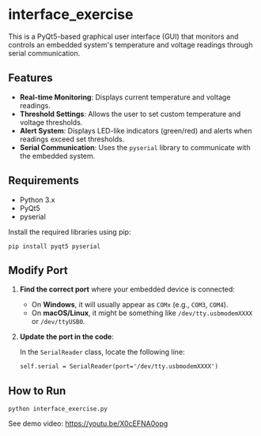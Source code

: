 # interface_exercise

This is a PyQt5-based graphical user interface (GUI) that monitors and controls an embedded system's temperature and voltage readings through serial communication.

## Features

- **Real-time Monitoring**: Displays current temperature and voltage readings.
- **Threshold Settings**: Allows the user to set custom temperature and voltage thresholds.
- **Alert System**: Displays LED-like indicators (green/red) and alerts when readings exceed set thresholds.
- **Serial Communication**: Uses the `pyserial` library to communicate with the embedded system.

## Requirements

- Python 3.x
- PyQt5
- pyserial

Install the required libraries using pip:


```
pip install pyqt5 pyserial
```

## Modify Port

1. **Find the correct port** where your embedded device is connected:

   - On **Windows**, it will usually appear as `COMx` (e.g., `COM3`, `COM4`).
   - On **macOS/Linux**, it might be something like `/dev/tty.usbmodemXXXX` or `/dev/ttyUSB0`.

2. **Update the port in the code**:
   
   In the `SerialReader` class, locate the following line:

   ```
   self.serial = SerialReader(port='/dev/tty.usbmodemXXXX')
   ```

   
## How to Run
```
python interface_exercise.py
   ```

See demo video: https://youtu.be/X0cEFNA0opg
